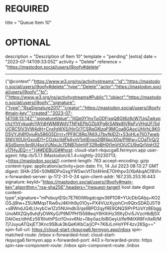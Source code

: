 
# REQUIRED
title = "Queue Item 10"
# OPTIONAL
description = "Description of Item 10"
template = "pending"
[extra]
date = "2023-07-14T09:33:05Z"
activity = "Delete"
reference = "https://mastodon.social/users/i9oofy#delete"

---
{"@context":"https://www.w3.org/ns/activitystreams","id":"https://mastodon.social/users/i9oofy#delete","type":"Delete","actor":"https://mastodon.social/users/i9oofy","to":["https://www.w3.org/ns/activitystreams#Public"],"object":"https://mastodon.social/users/i9oofy","signature":{"type":"RsaSignature2017","creator":"https://mastodon.social/users/i9oofy#main-key","created":"2023-07-14T08:13:14Z","signatureValue":"lilQe0Y1nvTuODFixqQ8Gt8z8cW7UqZwkxpchzYhYykuqhiYAYdHWM8WdVTNFkEPbOZbXPg8rSANe8lVRpFvVHgUF/5dUCRC5IV3VW4dH+CnsfgWXS/HirO/7CSRqGl6zqF9MCoa8GAocUHirhL9K0D5VYJh6f0yiuRs586G5D/rrr+fPF8C8Rp7A6XJ7bvfklDZr+53oHLe7IiO7wwbSNIVX0UIrGxodD1+COzkctIdFk4ynV1otIEnsq2tBf4pcX0q/PIWw+COaTIrQ/2ASdSpmr/kn9U4sxVUNxiJc7DNB7olmVF32RqBH0t1mVtOiUCU9qQrlVqH3Zv17HyJEQ=="}}##DEBUG##host: cloud-start-rkqucga6.fermyon.app
user-agent: http.rb/5.1.1 (Mastodon/4.1.4+nightly-20230713; +https://mastodon.social/)
content-length: 763
accept-encoding: gzip
content-type: application/activity+json
date: Fri, 14 Jul 2023 08:13:27 GMT
digest: SHA-256=50MBDPxGxgYW5wcVtTbI4HmE7OHhpv3/XbAbqACf8VI=
x-forwarded-server: ip-172-31-0-24
spin-client-addr: 167.235.253.16:443
signature: keyId="https://mastodon.social/users/i9oofy#main-key",algorithm="rsa-sha256",headers="(request-target) host date digest content-type",signature="mPobuytDSc7E760iWbgdcqpv36P1OR+YUcDbGAIjq+KO2OSJj9lw+Z5UMMqsTRw6vJ4KHh9y01Oy+PX4VUzXyjohCm9QtxSDADJ5T9+sBWndJQ4LUvybCw1Zz5NUmdb3/qs6BPD2qyfRE9QNQSlPrPfJ/sYz8EbggUnoMXZQiy9uhjfyDWKyG/P9M7PH15588eqY6HXiHz39XyDvi5JVzcHbBj5XDAIOez/dhhEz561IIIothPSct1Ovxv6Nz+0by0az/blBGeyU/lfefMilXR8FnXeR/M7j7JuyuATQxjET3Knc9SBuk3bQeKiKbCa/jCP+7K8JLnHoYPF4zv26Sg=="
spin-full-url: https://cloud-start-rkqucga6.fermyon.app/inbox
spin-matched-route: /inbox
x-forwarded-host: cloud-start-rkqucga6.fermyon.app
x-forwarded-port: 443
x-forwarded-proto: https
spin-raw-component-route: /inbox
spin-component-route: /inbox

